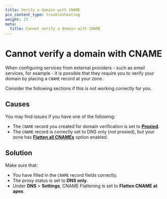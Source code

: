 ```yaml
---
title: Verify a domain with CNAME
pcx_content_type: troubleshooting
weight: 13
meta:
  title: Cannot verify a domain with CNAME
---
```


# Cannot verify a domain with CNAME

When configuring services from external providers - such as email services, for example - it is possible that they require you to verify your domain by placing a `CNAME` record at your zone.

Consider the following sections if this is not working correctly for you.

## Causes

You may find issues if you have one of the following:

- The `CNAME` record you created for domain verification is set to [**Proxied**](/dns/manage-dns-records/reference/proxied-dns-records/).
- The `CNAME` record is correctly set to DNS only (not proxied), but your zone has [**Flatten all CNAMEs**](/dns/cname-flattening/set-up-cname-flattening/#for-all-cname-records) option enabled.

## Solution

Make sure that:

- You have filled in the `CNAME` record fields correctly.
- The proxy status is set to **DNS only**.
- Under **DNS** > **Settings**, CNAME Flattening is set to **Flatten CNAME at apex**.